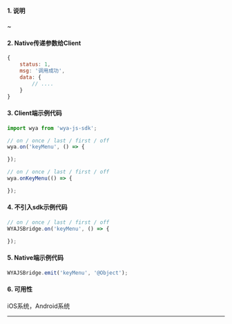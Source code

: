 #### 1. 说明

~

#### 2. Native传递参数给Client

```javascript
{
	status: 1,
	msg: '调用成功',
	data: {
		// ....
	}
}
```

#### 3. Client端示例代码

```javascript
import wya from 'wya-js-sdk';

// on / once / last / first / off
wya.on('keyMenu', () => {

});

// on / once / last / first / off
wya.onKeyMenu(() => {

});
```

#### 4. 不引入sdk示例代码

```javascript
// on / once / last / first / off
WYAJSBridge.on('keyMenu', () => {

});
```

#### 5. Native端示例代码

```javascript
WYAJSBridge.emit('keyMenu', '@Object');
```

#### 6. 可用性

iOS系统，Android系统

---------

